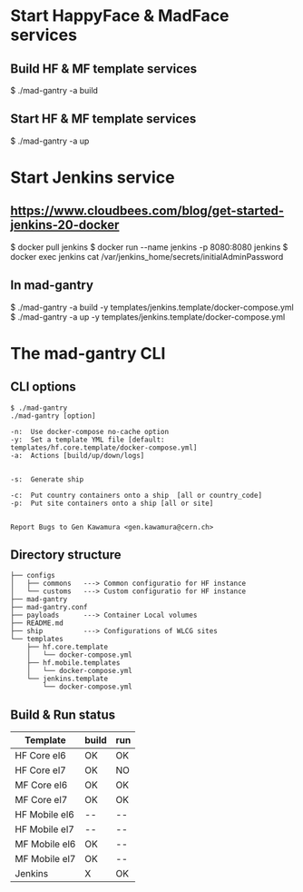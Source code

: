 # Start HappyFace & MadFace services
## Build HF & MF template services 
$ ./mad-gantry -a build

## Start HF & MF template services
$ ./mad-gantry -a up


# Start Jenkins service
## https://www.cloudbees.com/blog/get-started-jenkins-20-docker

$ docker pull jenkins
$ docker run --name jenkins -p 8080:8080 jenkins
$ docker exec jenkins cat /var/jenkins_home/secrets/initialAdminPassword

## In mad-gantry
$ ./mad-gantry -a build -y templates/jenkins.template/docker-compose.yml
$ ./mad-gantry -a up -y templates/jenkins.template/docker-compose.yml


# The mad-gantry CLI
## CLI options
    $ ./mad-gantry
    ./mad-gantry [option]
   
    -n:  Use docker-compose no-cache option
    -y:  Set a template YML file [default: templates/hf.core.template/docker-compose.yml]
    -a:  Actions [build/up/down/logs]
    
    
    -s:  Generate ship
    
    -c:  Put country containers onto a ship  [all or country_code]
    -p:  Put site containers onto a ship [all or site]
    
    
    Report Bugs to Gen Kawamura <gen.kawamura@cern.ch>



## Directory structure

    ├── configs
    │   ├── commons   ---> Common configuratio for HF instance
    │   └── customs   ---> Custom configuratio for HF instance
    ├── mad-gantry
    ├── mad-gantry.conf
    ├── payloads      ---> Container Local volumes
    ├── README.md
    ├── ship          ---> Configurations of WLCG sites
    └── templates
        ├── hf.core.template
        │   └── docker-compose.yml
        ├── hf.mobile.templates
        │   └── docker-compose.yml
        └── jenkins.template
            └── docker-compose.yml

## Build & Run status
| Template | build | run |
----|----|----
| HF Core el6 | OK | OK |
| HF Core el7 | OK | NO |
| MF Core el6 | OK | OK |
| MF Core el7 | OK | OK |
| HF Mobile el6 | -- | -- |
| HF Mobile el7 | -- | -- |
| MF Mobile el6 | OK | -- |
| MF Mobile el7 | OK | -- |
| Jenkins | X | OK |
